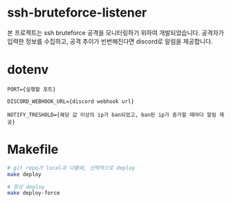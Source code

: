 # ssh-bruteforce-listener

본 프로젝트는 ssh bruteforce 공격을 모니터링하기 위하여 개발되었습니다. 공격자가 입력한 정보를 수집하고, 공격 추이가 빈번해진다면 discord로 알림을 제공합니다.

# dotenv

```env
PORT={실행할 포트}

DISCORD_WEBHOOK_URL={discord webhook url}

NOTIFY_TRESHOLD={해당 값 이상의 ip가 ban되었고, ban된 ip가 증가할 때마다 알림 제공}
```

# Makefile

```sh
# git repo가 local과 다를때, 선택적으로 deploy
make deploy

# 항상 deploy
make deploy-force
```
